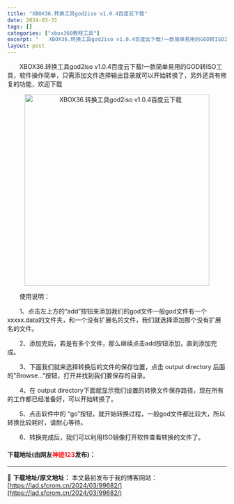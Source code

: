 ```yaml
---
title: "XBOX36.转换工具god2iso v1.0.4百度云下载"
date: 2024-03-31
tags: []
categories: ["xbox360教程工具"]
excerpt: "　　XBOX36.转换工具god2iso v1.0.4百度云下载!一款简单易用的GOD转ISO工具，软件操作简单，只需添加文件选择输出目录就可以开始转换了，另外还具有修复的功能，欢迎下载 　　使用说明： 　　1、点击左上方的&ldquo;add&rdquo;按钮来添加我们的god文件一般god文件有&hellip;"
layout: post
---
```


 <p>　　XBOX36.转换工具god2iso v1.0.4百度云下载!一款简单易用的GOD转ISO工具，软件操作简单，只需添加文件选择输出目录就可以开始转换了，另外还具有修复的功能，欢迎下载</p> <p style="text-align: center;"><img src="https://lad.sfcrom.cn/wp-content/uploads/2024/03/20240331_66094d79ea6a5.jpg" style="width: 424px; height: 441px;" alt="XBOX36.转换工具god2iso v1.0.4百度云下载" /></p> <p>　　使用说明：</p> <p>　　1、点击左上方的&ldquo;add&rdquo;按钮来添加我们的god文件一般god文件有一个xxxxx.data的文件夹，和一个没有扩展名的文件，我们就选择添加那个没有扩展名的文件。</p> <p>　　2、添加完后，若是有多个文件，那么继续点击add按钮添加，直到添加完成。</p> <p>　　3、下面我们就来选择转换后的文件的保存位置，点击 output directory 后面的&quot;Browse...&quot;按钮，打开并找到我们要保存的目录。</p> <p>　　4、在 output directory下面就显示我们设置的转换文件保存路径，现在所有的工作都已经准备好，可以开始转换了。</p> <p>　　5、点击软件中的 &ldquo;go&rdquo;按钮，就开始转换过程，一般god文件都比较大，所以转换比较耗时，请耐心等待。</p> <p>　　6、转换完成后，我们可以利用ISO镜像打开软件查看转换的文件了。</p> <p><h4>下载地址(由网友<font color="red">神迹123</font>发布)：</h4></p> 

---
📖 **下载地址/原文地址：** 本文最初发布于我的博客网站：[https://lad.sfcrom.cn/2024/03/99682/](https://lad.sfcrom.cn/2024/03/99682/)
